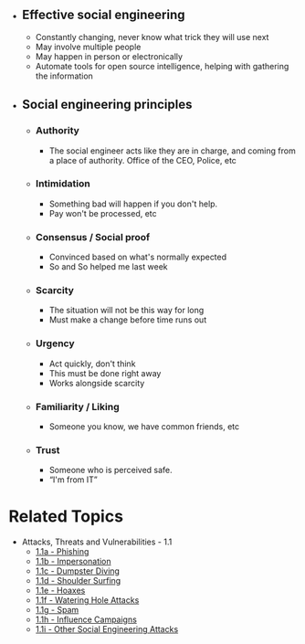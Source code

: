 - ## Effective social engineering
	- Constantly changing, never know what trick they will use next
	- May involve multiple people
	- May happen in person or electronically
	- Automate tools for open source intelligence, helping with gathering the information
- ## Social engineering principles
	- ### Authority
		- The social engineer acts like they are in charge, and coming from a place of authority. Office of the CEO, Police, etc
	- ### Intimidation
		- Something bad will happen if you don't help.
		- Pay won't be processed, etc
	- ### Consensus / Social proof
		- Convinced based on what's normally expected
		- So and So helped me last week
	- ### Scarcity
		- The situation will not be this way for long
		- Must make a change before time runs out
	- ### Urgency
		- Act quickly, don't think
		- This must be done right away
		- Works alongside scarcity
	- ### Familiarity / Liking
		- Someone you know, we have common friends, etc
	- ### Trust
		- Someone who is perceived safe.
		- “I'm from IT”

# Related Topics
- Attacks, Threats and Vulnerabilities - 1.1
	- [1.1a - Phishing](1.1a-Phishing.md)
	- [1.1b - Impersonation](1.1b-Impersonation.md)
	- [1.1c - Dumpster Diving](1.1c-Dumpster-Diving.md)
	- [1.1d - Shoulder Surfing](1.1d-Shoulder-Surfing.md)
	- [1.1e - Hoaxes](1.1e-Hoaxes.md)
	- [1.1f - Watering Hole Attacks](1.1f-Watering-Hole-Attacks.md)
	- [1.1g - Spam](1.1g-Spam.md)
	- [1.1h - Influence Campaigns](1.1h-Influence-Campaigns.md)
	- [1.1i - Other Social Engineering Attacks](1.1i-Other-Social-Engineering-Attacks.md)